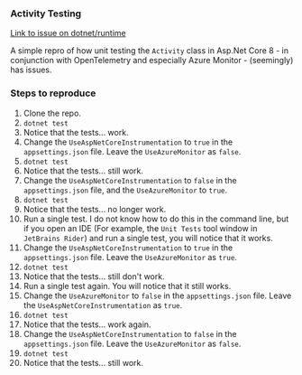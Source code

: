 ### Activity Testing

[Link to issue on dotnet/runtime](https://github.com/dotnet/runtime/issues/98854)

A simple repro of how unit testing the `Activity` class in Asp.Net Core 8 - in conjunction with OpenTelemetry and especially Azure Monitor - (seemingly) has issues. 


### Steps to reproduce

1. Clone the repo.
2. `dotnet test`
3. Notice that the tests... work.
4. Change the `UseAspNetCoreInstrumentation` to `true` in the `appsettings.json` file. Leave the `UseAzureMonitor` as `false`.
5. `dotnet test`
6. Notice that the tests... still work.
7. Change the `UseAspNetCoreInstrumentation` to `false` in the `appsettings.json` file, and the `UseAzureMonitor` to `true`.
8. `dotnet test`
9. Notice that the tests... no longer work.
10. Run a single test. I do not know how to do this in the command line, but if you open an IDE (For example, the `Unit Tests` tool window in `JetBrains Rider`) and run a single test, you will notice that it works.
11. Change the `UseAspNetCoreInstrumentation` to `true` in the `appsettings.json` file. Leave the `UseAzureMonitor` as `true`.
12. `dotnet test`
13. Notice that the tests... still don't work.
14. Run a single test again. You will notice that it still works.
15. Change the `UseAzureMonitor` to `false` in the `appsettings.json` file. Leave the `UseAspNetCoreInstrumentation` as `true`.
16. `dotnet test`
17. Notice that the tests... work again.
18. Change the `UseAspNetCoreInstrumentation` to `false` in the `appsettings.json` file. Leave the `UseAzureMonitor` as `false`.
19. `dotnet test`
20. Notice that the tests... still work.
